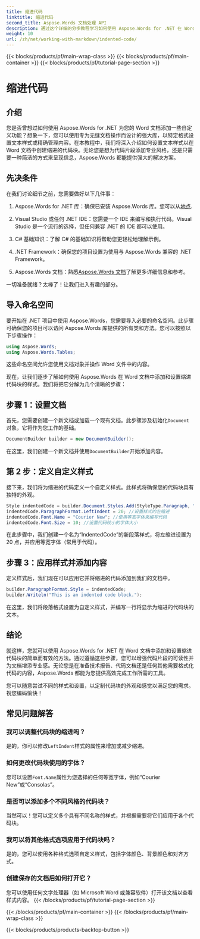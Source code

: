 ```yaml
---
title: 缩进代码
linktitle: 缩进代码
second_title: Aspose.Words 文档处理 API
description: 通过这个详细的分步教程学习如何使用 Aspose.Words for .NET 在 Word 文档中添加和设置缩进的代码块。
weight: 10
url: /zh/net/working-with-markdown/indented-code/
---
```


{{< blocks/products/pf/main-wrap-class >}}
{{< blocks/products/pf/main-container >}}
{{< blocks/products/pf/tutorial-page-section >}}

# 缩进代码

## 介绍

您是否曾想过如何使用 Aspose.Words for .NET 为您的 Word 文档添加一些自定义功能？想象一下，您可以使用专为无缝文档操作而设计的强大库，以特定格式设置文本样式或精确管理内容。在本教程中，我们将深入介绍如何设置文本样式以在 Word 文档中创建缩进的代码块。无论您是想为代码片段添加专业风格，还是只需要一种简洁的方式来呈现信息，Aspose.Words 都能提供强大的解决方案。

## 先决条件

在我们讨论细节之前，您需要做好以下几件事：

1.  Aspose.Words for .NET 库：确保已安装 Aspose.Words 库。您可以从[地点](https://releases.aspose.com/words/net/).
   
2. Visual Studio 或任何 .NET IDE：您需要一个 IDE 来编写和执行代码。Visual Studio 是一个流行的选择，但任何兼容 .NET 的 IDE 都可以使用。
   
3. C# 基础知识：了解 C# 的基础知识将帮助您更轻松地理解示例。

4. .NET Framework：确保您的项目设置为使用与 Aspose.Words 兼容的 .NET Framework。

5.  Aspose.Words 文档：熟悉[Aspose.Words 文档](https://reference.aspose.com/words/net/)了解更多详细信息和参考。

一切准备就绪？太棒了！让我们进入有趣的部分。

## 导入命名空间

要开始在 .NET 项目中使用 Aspose.Words，您需要导入必要的命名空间。此步骤可确保您的项目可以访问 Aspose.Words 库提供的所有类和方法。您可以按照以下步骤操作：

```csharp
using Aspose.Words;
using Aspose.Words.Tables;
```

这些命名空间允许您使用文档对象并操作 Word 文件中的内容。

现在，让我们逐步了解如何使用 Aspose.Words 在 Word 文档中添加和设置缩进代码块的样式。我们将把它分解为几个清晰的步骤：

## 步骤 1：设置文档

首先，您需要创建一个新文档或加载一个现有文档。此步骤涉及初始化`Document`对象，它将作为您工作的基础。

```csharp
DocumentBuilder builder = new DocumentBuilder();
```

在这里，我们创建一个新文档并使用`DocumentBuilder`开始添加内容。

## 第 2 步：定义自定义样式

接下来，我们将为缩进的代码定义一个自定义样式。此样式将确保您的代码块具有独特的外观。 

```csharp
Style indentedCode = builder.Document.Styles.Add(StyleType.Paragraph, "IndentedCode");
indentedCode.ParagraphFormat.LeftIndent = 20; //设置样式的左缩进
indentedCode.Font.Name = "Courier New"; //使用等宽字体来编写代码
indentedCode.Font.Size = 10; //设置代码较小的字体大小
```

在此步骤中，我们创建一个名为“IndentedCode”的新段落样式，将左缩进设置为 20 点，并应用等宽字体（常用于代码）。

## 步骤 3：应用样式并添加内容

定义样式后，我们现在可以应用它并将缩进的代码添加到我们的文档中。

```csharp
builder.ParagraphFormat.Style = indentedCode;
builder.Writeln("This is an indented code block.");
```

在这里，我们将段落格式设置为自定义样式，并编写一行将显示为缩进的代码块的文本。

## 结论

就这样，您就可以使用 Aspose.Words for .NET 在 Word 文档中添加和设置缩进代码块的简单而有效的方法。通过遵循这些步骤，您可以增强代码片段的可读性并为文档增添专业感。无论您是在准备技术报告、代码文档还是任何其他需要格式化代码的内容，Aspose.Words 都能为您提供高效完成工作所需的工具。

您可以随意尝试不同的样式和设置，以定制代码块的外观和感觉以满足您的需求。祝您编码愉快！

## 常见问题解答

### 我可以调整代码块的缩进吗？  
是的，你可以修改`LeftIndent`样式的属性来增加或减少缩进。

### 如何更改代码块使用的字体？  
您可以设置`Font.Name`属性为您选择的任何等宽字体，例如“Courier New”或“Consolas”。

### 是否可以添加多个不同风格的代码块？  
当然可以！您可以定义多个具有不同名称的样式，并根据需要将它们应用于各个代码块。

### 我可以将其他格式选项应用于代码块吗？  
是的，您可以使用各种格式选项自定义样式，包括字体颜色、背景颜色和对齐方式。

### 创建保存的文档后如何打开它？  
您可以使用任何文字处理器（如 Microsoft Word 或兼容软件）打开该文档以查看样式内容。
{{< /blocks/products/pf/tutorial-page-section >}}

{{< /blocks/products/pf/main-container >}}
{{< /blocks/products/pf/main-wrap-class >}}

{{< blocks/products/products-backtop-button >}}
